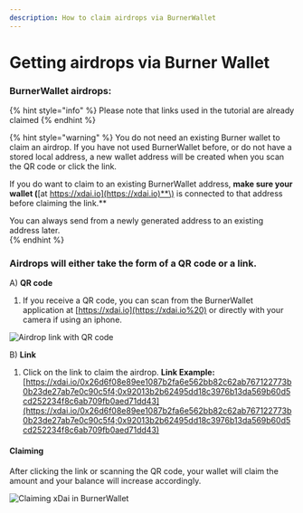 ```yaml
---
description: How to claim airdrops via BurnerWallet
---
```


# Getting airdrops via Burner Wallet

### BurnerWallet airdrops: 

{% hint style="info" %}
Please note that links used in the tutorial are already claimed
{% endhint %}

{% hint style="warning" %}
You do not need an existing Burner wallet to claim an airdrop. If you have not used BurnerWallet before, or do not have a stored local address, a new wallet address will be created when you scan the QR code or click the link.

If you do want to claim to an existing BurnerWallet address, **make sure your wallet \(**[at https://xdai.io](https://xdai.io)**\) is connected to that address before claiming the link.**

You can always send from a newly generated address to an existing address later.  
{% endhint %}

### Airdrops will either take the form of a QR code or a link.

A\) **QR code**

1. If you receive a QR code, you can scan from the BurnerWallet application at [https://xdai.io](https://xdai.io%20) or directly with your camera if using an iphone.

![Airdrop link with QR code](../../../../.gitbook/assets/screenshot_20191014-125415.png)

B\)  **Link**

1. Click on the link to claim the airdrop.  **Link Example:** [https://xdai.io/0x26d6f08e89ee1087b2fa6e562bb82c62ab767122773b0b23de27ab7e0c90c5f4;0x92013b2b62495dd18c3976b13da569b60d5cd252234f8c6ab709fb0aed71dd43](https://xdai.io/0x26d6f08e89ee1087b2fa6e562bb82c62ab767122773b0b23de27ab7e0c90c5f4;0x92013b2b62495dd18c3976b13da569b60d5cd252234f8c6ab709fb0aed71dd43)

#### Claiming

After clicking the link or scanning the QR code, your wallet will claim the amount and your balance will increase accordingly. 

![Claiming xDai in BurnerWallet](../../../../.gitbook/assets/screenshot_20191014-125449.jpg)



